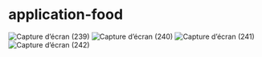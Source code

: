 # application-food
![Capture d’écran (239)](https://user-images.githubusercontent.com/87534937/216311016-5f8ea2d2-5955-4f78-b25a-df771d37fed8.png)
![Capture d’écran (240)](https://user-images.githubusercontent.com/87534937/216311053-058783c9-6bfd-4751-afa4-c2b3ddd6cc3c.png)
![Capture d’écran (241)](https://user-images.githubusercontent.com/87534937/216311070-a65857e4-cd12-4e82-a5ea-8d3ef8783053.png)
![Capture d’écran (242)](https://user-images.githubusercontent.com/87534937/216311081-77f2e2aa-5465-4041-ab30-1835fa90407f.png)
